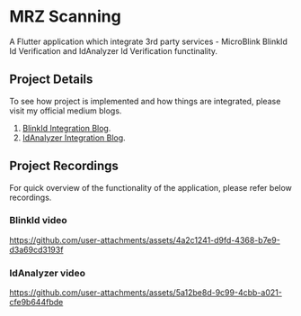 # MRZ Scanning

A Flutter application which integrate 3rd party services - MicroBlink BlinkId Id Verification and IdAnalyzer Id Verification functinality.

## Project Details

To see how project is implemented and how things are integrated, please visit my official medium blogs.
1. [BlinkId Integration Blog](https://medium.com/@pathanharis61/integrating-blinkid-for-passport-id-scanning-in-flutter-9b18258f9efe).
2. [IdAnalyzer Integration Blog](https://medium.com/@pathanharis61/idanalyzer-for-id-scanning-in-flutter-d405a59b9e62). 

## Project Recordings

For quick overview of the functionality of the application, please refer below recordings.

### BlinkId video


https://github.com/user-attachments/assets/4a2c1241-d9fd-4368-b7e9-d3a69cd3193f



### IdAnalyzer video



https://github.com/user-attachments/assets/5a12be8d-9c99-4cbb-a021-cfe9b644fbde


